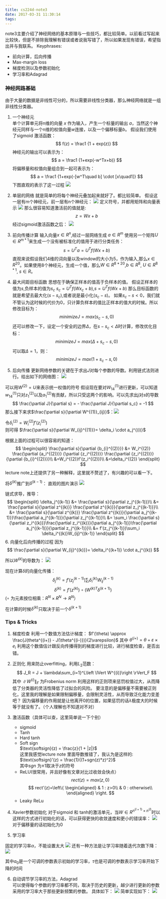 ```yaml
---
title: cs224d-note3
date: 2017-03-31 11:30:14
tags:
---
```

note3主要介绍了神经网络的基本原理与一些技巧，都比较简单。以前看过写起来比较快，但是不排除我理解有错误或者说我写错了，所以如果发现有错误，希望指出并与我联系。 
Keyphrases:
* 前向计算，后向传播
* Max-margin loss
* 梯度检测以及参数初始化
* 学习率和Adagrad

<!--more-->
### 神经网路基础
由于大量的数据是非线性可分的，所以需要非线性分类器，那么神经网络就是一组非线性分类器。

1. 一个神经元  
单个计算单元将n维的向量 $x$ 作为输入，产生一个标量的输出 $a$，当然这个神经元同样与一个n维的权值向量$w$连接，以及一个偏移标量$b$。
假设我们使用了sigmoid 激活函数： 
$$ 
f(z) = \frac1 {1 + exp(z)}
$$
神经元的输出可以表示为： 
$$
a = \frac1 {1+exp(-w^Tx+b)}
$$
将偏移量和权值向量组合到一起可表示为： 
$$
a = \frac1 {1+exp(-[w^T\quad b] \cdot [x\quad1]}  
$$
下图直观的表示了这一过程
![](/images/14909331043266.jpg)    

2. 单层的网络
就是简单的将每个神经元叠加起来就好了。都比较简单。 
假设这一层有m个神经元，前一层有n个神经元： 
![](/images/14909338524658.jpg)
定义符号，并都用矩阵和向量表示
![](/images/14909339654416.jpg)
那么很容易知道激活前的值就是: 
$$
z = Wx + b 
$$
经过sigmoid激活函数之后： 
![](/images/14909341580955.jpg)

3. 前向传播计算
输入向量$x \in R^n$,经过一层网络生成 $a \in R^m$
使用另一个矩阵$U \in R^{m*1}$来生成一个没有被标准化的值用于进行分类任务： 
$$
s = U^Ta = U^Tf(Wx+b)
$$
直观来说假设我们4维的词向量以及window的大小为5，作为输入,那么$x \in R^{20}$。如果使用8个神经元，生成一个值，那么$W \in R^{8*20}$,$b \in R^8$, $U \in R^{8*1}$, $s \in R$。

4. 最大间距目标函数
思想在于确保正样本的值高于负样本的值。
假设正样本的值为$s$,负样本的值为$s_c$
$s_c = U^Tf(Wx_c+b)$,$s = U^Tf(Wx+b)$
那么目标函数的就是希望去最大化$(s-s_c)$,或者说是最小化$(s_c-s)$。
如果$s_c-s<0$，我们就不管认为这时候的代价为0，只计算负样本的值比正样本的值大的时候。所以修改目标为： 
$$
minimize J = max(s_c-s,0)
$$ 
还可以修改一下，设定一个安全的边界$\Delta$，在$s - s_c < \Delta$时计算，修改优化目标： 
$$
minimize J = max(\Delta+s_c-s,0)
$$
可以取$\Delta = 1$，则：
$$
minimize J = max(1+s_c-s,0)
$$

5. 后向传播
更新网络参数的关键在于求出$J$对每个参数的导数。利用链式法则进行。给出如下的网络图： 
![](/images/14909367021587.jpg)

可以用$W^{(2)} = U$来表示统一权值的符号
假设现在要对$W_{14}^{(1)}$进行更新，可以知道$w_{14}^{(1)}$只对$z^{(2)}_1$以及$a^{(2)}_1$有贡献，所以只受这两个的影响。可以先求出$j$对$s$的导数
$$
\frac{\partial J}{\partial s} = - \frac{\partial J}{\partial s_c} = -1
$$
那么接下来求$\frac{\partial s}{\partial W^{(1)}_{ij}}$：![](/images/14909371685191.jpg)

令$\delta_i^{(2)} = W_i^{(2)}f'(z_i^{(2)})$  
则可得 $\frac{\partial s}{\partial W_{ij}^{(1)}}= \delta_i \cdot a_j^{(i)}$

根据上面的过程可以很容易的知道： 
$$
\begin{split}
\frac{\partial s}{\partial {b_{i}^{(2)}}} &= W_i^{(2)} \frac{\partial {a_i^{(2)}}} {\partial {z_i^{(2)}}} \frac{\partial {z_i^{(2)}}} {\partial {b_{i}^{(2)}}}\\
&=W_i^{(2)}f'(z_i^{(2)})\\
&=\delta_i^{(2)}
\end{split}
$$
lecture note上还提供了另一种解释，这里就不赘述了，有兴趣的可以看一下。

将$\delta^{(k)}$推广到$\delta^{(k-1)}$：
直观的图片演示
![](/images/14909469255545.jpg)

链式求导，推导：
$$
\begin{split}
\delta_j^{(k-1)} &= \frac{\partial s}{\partial z_j^{(k-1)}}\\
&= \frac{\partial s}{\partial z^{(k)}} \frac{\partial z^{(k)}}{\partial z_j^{(k-1)}}\\
&=  \frac{\partial s}{\partial z^{(k)}} \frac{\partial z^{(k)}}{\partial a_j^{(k-1)}}\frac{\partial a_j^{(k-1)}}{\partial z_j^{(k-1)}}\\
&= \sum_i \frac{\partial s}{\partial z_i^{(k)}}\frac{\partial z_i^{(k)}}{\partial a_j^{(k-1)}}\frac{\partial a_j^{(k-1)}}{\partial z_j^{(k-1)}}\\
&= f'(z_j^{(k-1)})\sum_i \delta_i^{(k)}W_{ij}^{(k-1)}
\end{split}
$$
6. 向量化后向传播的过程
因为
$$
\frac{\partial s}{\partial W_{ij}^{(k)}}= \delta_i^{(k+1)} \cdot a_j^{(k)}
$$

所以$W^{(k)}$的导数为：
![](/images/14909480724842.jpg)

现在计算$\delta$的向量化传播：
$$
\delta_j^{(k)}= f'(z_j^{(k-1)})\sum_i \delta_i^{(k)}W_{ij}^{(k-1)}
$$
$$
\delta^{(k)} = f'(z^{(k)}) \circ (W^{(k)T}\delta^{(k+1)})
$$
($\circ$ 为元素按位相乘：$R^N \times R^N \rightarrow R^N$）

在计算的时候$\delta^{(k)}$只取决于前一个$\delta^{(k+1)}$

### Tips & Tricks
1. 梯度检查 
利用一个数值方法估计梯度： 
$f'(\theta) \approx \frac{J(theta^{(i+)} - J(\theta^{(i-)})}{2\varepsilon}$
其中 $\theta^{(i+)} = \theta + \varepsilon \times e_i$
利用这个数值估计跟反向传播得到的梯度进行比较，进行梯度检查，是否出错。

2. 正则化
用来防止overfitting，利用$L_2$范数：
$$
J_R = J + \lambda\sum_{i=1}^L\left \lVert W^{(i)}\right \rVert_F
$$
其中 $\left \lVert W^{(i)} \right \rVert_F$ 为Frobenius norm 
利用这样的正则项来惩罚权值过大，从而降低了分类器的灵活性降低了过拟合的风险。
要注意的是偏移量不需要被正则化，这里我的理解是如果限制偏移量，会限制灵活性，从而导致泛化能力变差吧？ 因为偏移量的作用就是让他离开0的位置，如果惩罚的话$\lambda$极度大的时候等于就没有了。（个人理解也不知道对不对）

3. 激活函数（具体可以查，这里简单说一下个别）
    * sigmoid
    * Tanh
    * Hard tanh
    * Soft sign   
        $\text{softsign}(z) = \frac{z}{1 + |z|}$  
        这里我感觉lecture note 里面导数推错了，我认为是这样的:
        $\text{softsign}'(z) = \frac{1}{(1+sgn(z)*z)^2}$  
        其中$sgn$ 为$\pm1$取决于$z$的符号
    * ReLU(很常用，并且好像有文章对比过收敛会快点）
        $$
        rect(z) = max(z,0)
        $$
        $$ rect'(z)=\left\{
        \begin{aligned}
        & 1 : z>0\\
        & 0 : otherwise\\ 
        \end{aligned}
        \right.
        $$
    * Leaky ReLu

4. Xavier参数初始化
    对于sigmoid 和 tanh的激活单元，当$W \in R^{n^{(l+1)} \times n^{(l)}}$时以这样的方式进行初始化的话，可以获得更快的收敛速度和更小的错误率：
    ![](/images/14909642115056.jpg)
对于偏移量的话初始化为0

5. 学习率

固定的学习率$\alpha$，不能设置太大
![](/images/14909657862801.jpg)
还有一种方法是让学习率随着迭代次数下降：
![](/images/14909660780243.jpg)

其中$a_0$是一个可调的参数表示初始的学习率，$\tau$也是可调的参数表示学习率开始下降的时间

6. 自动调节学习率的方法，Adagrad  
    可以使得每个参数的学习率都不同，取决于历史的更新，越少进行更新的参数采用的学习率大于那些更新频繁的参数。
    具体如下：
    ![](/images/14909665683626.jpg)
    简单实现如下： 
    ![](/images/14909666223917.jpg)




